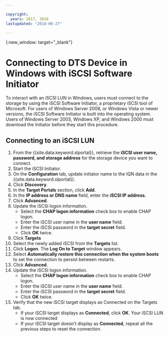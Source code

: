 ```yaml
---

copyright:
  years: 2017, 2018
lastupdated: "2018-06-27"

---
```

{:new_window: target="_blank"}

# Connecting to DTS Device in Windows with iSCSI Software Initiator

To interact with an iSCSI LUN in Windows, users must connect to the storage by using the iSCSI Software Initiator, a proprietary iSCSI tool of Microsoft. For users of Windows Server 2008, or Windows Vista or newer versions, the iSCSI Software Initiator is built into the operating system. Users of Windows Server 2003, Windows XP, and Windows 2000 must download the Initiator before they start this procedure.

## Connecting to an iSCSI LUN

1. From the {{site.data.keyword.slportal}}, retrieve the **iSCSI user name, password, and storage address** for the storage device you want to connect.
2. Start the iSCSI Initiator.
3. On the **Configuration** tab, update initiator name to the IQN data in the {{site.data.keyword.slportal}}.
4. Click **Discovery**.
5. In the **Target Portals** section, click **Add**.
6. In the **IP address or DNS name** field, enter the **iSCSI IP address**.
7. Click **Advanced**.
8. Update the iSCSI logon information.
   - Select the **CHAP logon information** check box to enable CHAP logon.
   - Enter the iSCSI user name in the **user name** field.
   - Enter the iSCSI password in the **target secret** field.
   - Click **OK** twice.
9. Click **Targets**
10. Select the newly added iSCSI from the **Targets** list.
11. Click **Logon**. The **Log On to Target** window appears.
12. Select **Automatically restore this connection when the system boots** to set the connection to persist between restarts.
13. Click **Advanced**.
14. Update the iSCSI logon information.
    - Select the **CHAP logon information** check box to enable CHAP logon.
    - Enter the iSCSI user name in the **user name** field.
    - Enter the iSCSI password in the **target secret** field.
    - Click **OK** twice.
15. Verify that the new iSCSI target displays as Connected on the Targets tab.
    - If your iSCSI target displays as **Connected**, click **OK**. Your iSCSI LUN is now connected
    - If your iSCSI target doesn't display as **Connected**, repeat all the previous steps to reset the connection.
